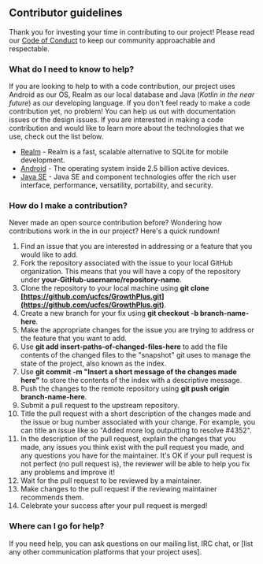 
## Contributor guidelines 

Thank you for investing your time in contributing to our project! 
Please read our [Code of Conduct](./CODE_OF_CONDUCT.md) to keep our community approachable and respectable.

### What do I need to know to help?
If you are looking to help to with a code contribution, our project uses  Android as our OS, Realm as our local database and Java (_Kotlin in the near future_) as our developing language. If you don't feel ready to make a code contribution yet, no problem! You can help us out with  documentation issues or the design issues.
If you are interested in making a code contribution and would like to learn more about the technologies that we use, check out the list below.

* [Realm](https://www.mongodb.com/docs/realm/sdk/java/realm-database/) - Realm is a fast, scalable alternative to SQLite for mobile development. 
* [Android](https://developer.android.com/guide) - The operating system inside 2.5 billion active devices.
* [Java SE](https://docs.oracle.com/en/java/) - Java SE and component technologies offer the rich user interface, performance, versatility, portability, and security.

### How do I make a contribution?

Never made an open source contribution before? Wondering how contributions work in the in our project? Here's a quick rundown!

1.  Find an issue that you are interested in addressing or a feature that you would like to add.
2.  Fork the repository associated with the issue to your local GitHub organization. This means that you will have a copy of the repository under  **your-GitHub-username/repository-name**.
3.  Clone the repository to your local machine using  **git clone  [https://github.com/ucfcs/GrowthPlus.git](https://github.com/ucfcs/GrowthPlus.git)**.
4.  Create a new branch for your fix using  **git checkout -b branch-name-here**.
5.  Make the appropriate changes for the issue you are trying to address or the feature that you want to add.
6.  Use  **git add insert-paths-of-changed-files-here**  to add the file contents of the changed files to the "snapshot" git uses to manage the state of the project, also known as the index.
7.  Use  **git commit -m "Insert a short message of the changes made here"**  to store the contents of the index with a descriptive message.
8.  Push the changes to the remote repository using  **git push origin branch-name-here**.
9.  Submit a pull request to the upstream repository.
10.  Title the pull request with a short description of the changes made and the issue or bug number associated with your change. For example, you can title an issue like so "Added more log outputting to resolve #4352".
11.  In the description of the pull request, explain the changes that you made, any issues you think exist with the pull request you made, and any questions you have for the maintainer. It's OK if your pull request is not perfect (no pull request is), the reviewer will be able to help you fix any problems and improve it!
12.  Wait for the pull request to be reviewed by a maintainer.
13.  Make changes to the pull request if the reviewing maintainer recommends them.
14.  Celebrate your success after your pull request is merged!

### Where can I go for help?

If you need help, you can ask questions on our mailing list, IRC chat, or  [list any other communication platforms that your project uses].

